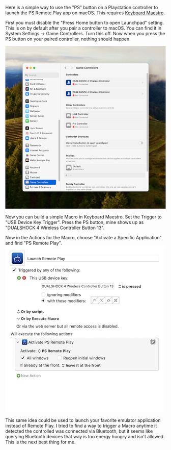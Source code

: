 <!--
.. title: Launch PS Remote Play with Controller on macOS
.. slug: launch-ps-remote-play-with-controller-on-macos
.. date: 2024-06-24 06:52:43 UTC-06:00
.. tags: 
.. category: 
.. link: 
.. description: 
.. type: text
-->

Here is a simple way to use the "PS" button on a Playstation controller to launch the PS Remote Play app on macOS. This requires [Keyboard Maestro](http://www.keyboardmaestro.com/).

First you must disable the "Press Home button to open Launchpad" setting. This is on by default after you pair a controller to macOS. You can find it in System Settings -> Game Controllers. Turn this off. Now when you press the PS button on your paired controller, nothing should happen.

![](/images/ps-remote-play-controller-settings.png)

Now you can build a simple Macro in Keyboard Maestro. Set the Trigger to "USB Device Key Trigger". Press the PS button, mine shows up as "DUALSHOCK 4 Wireless Controller Button 13".

Now in the Actions for the Macro, choose "Activate a Specific Application" and find "PS Remote Play".
![](/images/ps-remote-play-keyboard-maestro.png)

This same idea could be used to launch your favorite emulator application instead of Remote Play. I tried to find a way to trigger a Macro anytime it detected the controlled was connected via Bluetooth, but it seems like querying Bluetooth devices that way is too energy hungry and isn't allowed. This is the next best thing for me.


